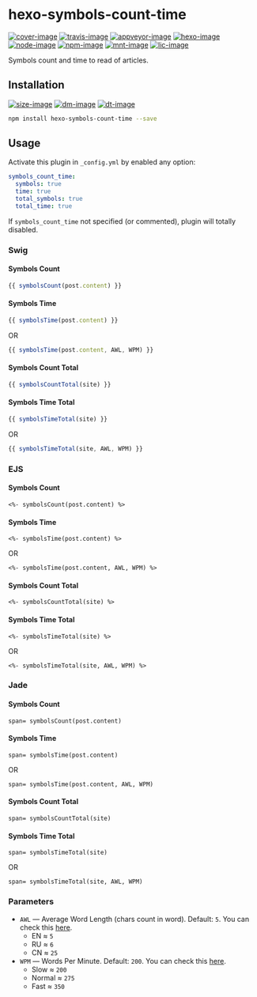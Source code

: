 [cover-image]: https://coveralls.io/repos/github/theme-next/hexo-symbols-count-time/badge.svg?branch=master
<!--[cover-image]: https://img.shields.io/coveralls/theme-next/hexo-symbols-count-time/master.svg-->
[travis-image]: https://travis-ci.org/theme-next/hexo-symbols-count-time.svg?branch=master
<!--[travis-image]: https://img.shields.io/travis/theme-next/hexo-symbols-count-time/master.svg-->
[appveyor-image]: https://ci.appveyor.com/api/projects/status/wuewa37rb7nknx31/branch/master?svg=true

[hexo-image]: https://img.shields.io/badge/hexo-%3E%3D%203.0-blue.svg
[node-image]: https://img.shields.io/node/v/hexo-symbols-count-time.svg
[dep-image]: https://david-dm.org/theme-next/hexo-symbols-count-time.svg
<!--[dep-image]: https://img.shields.io/david/theme-next/hexo-symbols-count-time.svg-->
<!--[dep-image]: https://img.shields.io/librariesio/github/theme-next/hexo-symbols-count-time.svg-->
[doc-image]: https://readthedocs.org/projects/hexo-symbols-count-time/badge/?version=latest
[rel-image]: https://img.shields.io/github/release/theme-next/hexo-symbols-count-time.svg
[size-image]: https://img.shields.io/github/size/theme-next/hexo-symbols-count-time/lib/helper.js.svg

[mnt-image]: https://img.shields.io/maintenance/yes/2018.svg
[npm-image]: https://badge.fury.io/js/hexo-symbols-count-time.svg
<!--[npm-image]: https://badge.fury.io/gh/theme-next%2Fhexo-symbols-count-time.svg-->
<!--[npm-image]: https://img.shields.io/npm/v/hexo-symbols-count-time.svg-->
[dm-image]: https://img.shields.io/npm/dm/hexo-symbols-count-time.svg
[dt-image]: https://img.shields.io/npm/dt/hexo-symbols-count-time.svg
[lic-image]: https://img.shields.io/npm/l/hexo-symbols-count-time.svg

[cover-url]: https://coveralls.io/github/theme-next/hexo-symbols-count-time?branch=master "Coverage of Tests"
[travis-url]: https://travis-ci.org/theme-next/hexo-symbols-count-time?branch=master "Travis CI [Linux]"
[appveyor-url]: https://ci.appveyor.com/project/ivan-nginx/hexo-symbols-count-time/branch/master "AppVeyor [Windows]"
[hexo-url]: https://hexo.io
[node-url]: https://nodejs.org/en/download/releases
[doc-url]: http://hexo-symbols-count-time.readthedocs.io/en/latest/?badge=latest
[npm-url]: https://www.npmjs.com/package/hexo-symbols-count-time

# hexo-symbols-count-time
[![cover-image]][cover-url]
[![travis-image]][travis-url]
[![appveyor-image]][appveyor-url]
[![hexo-image]][hexo-url]
[![node-image]][node-url]
[![npm-image]][npm-url]
[![mnt-image]](../../commits/master)
[![lic-image]](LICENSE)

Symbols count and time to read of articles.

## Installation
[![size-image]](../../blob/master/lib/helper.js) <!--[![rel-image]](../../releases)-->
[![dm-image]][npm-url]
[![dt-image]][npm-url]

```bash
npm install hexo-symbols-count-time --save
```

## Usage
Activate this plugin in `_config.yml` by enabled any option:
```yml
symbols_count_time:
  symbols: true
  time: true
  total_symbols: true
  total_time: true
```
If `symbols_count_time` not specified (or commented), plugin will totally disabled.

### Swig

#### Symbols Count
```js
{{ symbolsCount(post.content) }}
```

#### Symbols Time
```js
{{ symbolsTime(post.content) }}
```
OR
```js
{{ symbolsTime(post.content, AWL, WPM) }}
```

#### Symbols Count Total
```js
{{ symbolsCountTotal(site) }}
```

#### Symbols Time Total
```js
{{ symbolsTimeTotal(site) }}
```
OR
```js
{{ symbolsTimeTotal(site, AWL, WPM) }}
```

### EJS

#### Symbols Count
```ejs
<%- symbolsCount(post.content) %>
```

#### Symbols Time
```ejs
<%- symbolsTime(post.content) %>
```
OR
```ejs
<%- symbolsTime(post.content, AWL, WPM) %>
```

#### Symbols Count Total
```ejs
<%- symbolsCountTotal(site) %>
```

#### Symbols Time Total
```ejs
<%- symbolsTimeTotal(site) %>
```
OR
```ejs
<%- symbolsTimeTotal(site, AWL, WPM) %>
```

### Jade

#### Symbols Count
```jade
span= symbolsCount(post.content)
```

#### Symbols Time
```jade
span= symbolsTime(post.content)
```
OR
```jade
span= symbolsTime(post.content, AWL, WPM)
```

#### Symbols Count Total
```jade
span= symbolsCountTotal(site)
```

#### Symbols Time Total
```jade
span= symbolsTimeTotal(site)
```
OR
```jade
span= symbolsTimeTotal(site, AWL, WPM)
```

### Parameters
* `AWL` — Average Word Length (chars count in word). Default: `5`. You can check this [here](https://charactercounttool.com).
  * EN &asymp; `5`
  * RU &asymp; `6`
  * CN &asymp; `25`
* `WPM` — Words Per Minute. Default: `200`. You can check this [here](https://wordcounter.net).
  * Slow &asymp; `200`
  * Normal &asymp; `275`
  * Fast &asymp; `350`

